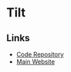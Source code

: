 # Tilt

<!--
TODO NEXT
-->

## Links

- [Code Repository](https://github.com/tilt-dev/tilt)
- [Main Website](https://tilt.dev/)
